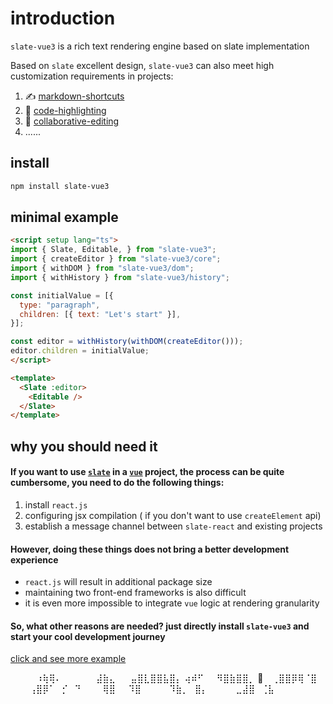 # introduction

`slate-vue3` is a rich text rendering engine based on slate implementation

Based on `slate` excellent design, `slate-vue3` can also meet high customization requirements in projects:

1. ✍️ [markdown-shortcuts](/slate-vue3/examples/markdown-shortcuts)
2. 🔨 [code-highlighting](/slate-vue3/examples/code-highlighting)
3. 🚀 [collaborative-editing](/slate-vue3/examples/remote-simple)
4. ......

## install

```bash
npm install slate-vue3
```

## minimal example

```html
<script setup lang="ts">
import { Slate, Editable, } from "slate-vue3";
import { createEditor } from "slate-vue3/core";
import { withDOM } from "slate-vue3/dom";
import { withHistory } from "slate-vue3/history";

const initialValue = [{
  type: "paragraph",
  children: [{ text: "Let's start" }],
}];

const editor = withHistory(withDOM(createEditor()));
editor.children = initialValue;
</script>

<template>
  <Slate :editor>
    <Editable />
  </Slate>
</template>
```

## why you should need it

#### If you want to use [`slate`](https://docs.slatejs.org) in a [`vue`](https://vuejs.org) project, the process can be quite cumbersome, you need to do the following things:

1. install `react.js`
2. configuring jsx compilation ( if you don't want to use `createElement` api)
3. establish a message channel between `slate-react` and existing projects

#### However, doing these things does not bring a better development experience

- `react.js` will result in additional package size
- maintaining two front-end frameworks is also difficult
- it is even more impossible to integrate `vue` logic at rendering granularity

#### So, what other reasons are needed? just directly install `slate-vue3` and start your cool development journey

[click and see more example](/slate-vue3/examples/rich-text)

⠀⠀⠀⠀⠰⢷⢿⠄
⠀⠀⠀⠀⠀⣼⣷⣄
⠀⠀⣤⣿⣇⣿⣿⣧⣿⡄
⢴⠾⠋⠀⠀⠻⣿⣷⣿⣿⡀
🏀 ⠀⢀⣿⣿⡿⢿⠈⣿
⠀⠀⠀⢠⣿⡿⠁⠀⡊⠀⠙
⠀⠀⠀⢿⣿⠀⠀⠹⣿
⠀⠀⠀⠀⠹⣷⡀⠀⣿⡄
⠀⠀⠀⠀⣀⣼⣿⠀⢈⣧
